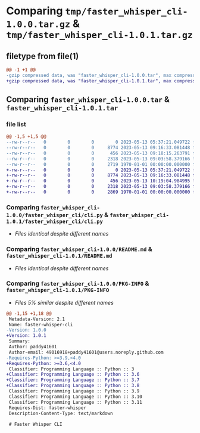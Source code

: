 # Comparing `tmp/faster_whisper_cli-1.0.0.tar.gz` & `tmp/faster_whisper_cli-1.0.1.tar.gz`

## filetype from file(1)

```diff
@@ -1 +1 @@
-gzip compressed data, was "faster_whisper_cli-1.0.0.tar", max compression
+gzip compressed data, was "faster_whisper_cli-1.0.1.tar", max compression
```

## Comparing `faster_whisper_cli-1.0.0.tar` & `faster_whisper_cli-1.0.1.tar`

### file list

```diff
@@ -1,5 +1,5 @@
--rw-r--r--   0        0        0        0 2023-05-13 05:37:21.049722 faster_whisper_cli-1.0.0/faster_whisper_cli/__init__.py
--rw-r--r--   0        0        0     8774 2023-05-13 09:16:33.081448 faster_whisper_cli-1.0.0/faster_whisper_cli/cli.py
--rw-r--r--   0        0        0      456 2023-05-13 09:18:15.263791 faster_whisper_cli-1.0.0/pyproject.toml
--rw-r--r--   0        0        0     2318 2023-05-13 09:03:58.379166 faster_whisper_cli-1.0.0/README.md
--rw-r--r--   0        0        0     2719 1970-01-01 00:00:00.000000 faster_whisper_cli-1.0.0/PKG-INFO
+-rw-r--r--   0        0        0        0 2023-05-13 05:37:21.049722 faster_whisper_cli-1.0.1/faster_whisper_cli/__init__.py
+-rw-r--r--   0        0        0     8774 2023-05-13 09:16:33.081448 faster_whisper_cli-1.0.1/faster_whisper_cli/cli.py
+-rw-r--r--   0        0        0      456 2023-05-13 10:19:04.984995 faster_whisper_cli-1.0.1/pyproject.toml
+-rw-r--r--   0        0        0     2318 2023-05-13 09:03:58.379166 faster_whisper_cli-1.0.1/README.md
+-rw-r--r--   0        0        0     2869 1970-01-01 00:00:00.000000 faster_whisper_cli-1.0.1/PKG-INFO
```

### Comparing `faster_whisper_cli-1.0.0/faster_whisper_cli/cli.py` & `faster_whisper_cli-1.0.1/faster_whisper_cli/cli.py`

 * *Files identical despite different names*

### Comparing `faster_whisper_cli-1.0.0/README.md` & `faster_whisper_cli-1.0.1/README.md`

 * *Files identical despite different names*

### Comparing `faster_whisper_cli-1.0.0/PKG-INFO` & `faster_whisper_cli-1.0.1/PKG-INFO`

 * *Files 5% similar despite different names*

```diff
@@ -1,15 +1,18 @@
 Metadata-Version: 2.1
 Name: faster-whisper-cli
-Version: 1.0.0
+Version: 1.0.1
 Summary: 
 Author: paddy41601
 Author-email: 49016918+paddy41601@users.noreply.github.com
-Requires-Python: >=3.9,<4.0
+Requires-Python: >=3.6,<4.0
 Classifier: Programming Language :: Python :: 3
+Classifier: Programming Language :: Python :: 3.6
+Classifier: Programming Language :: Python :: 3.7
+Classifier: Programming Language :: Python :: 3.8
 Classifier: Programming Language :: Python :: 3.9
 Classifier: Programming Language :: Python :: 3.10
 Classifier: Programming Language :: Python :: 3.11
 Requires-Dist: faster-whisper
 Description-Content-Type: text/markdown
 
 # Faster Whisper CLI
```

